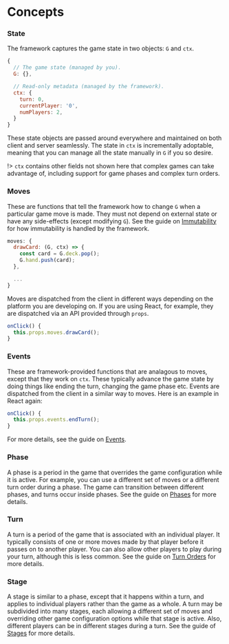 # Concepts

### State

The framework captures the game state in two objects: `G` and
`ctx`.

```js
{
  // The game state (managed by you).
  G: {},

  // Read-only metadata (managed by the framework).
  ctx: {
    turn: 0,
    currentPlayer: '0',
    numPlayers: 2,
  }
}
```

These state objects are passed around everywhere and maintained
on both client and server seamlessly. The state in `ctx` is
incrementally adoptable, meaning that you can manage all the
state manually in `G` if you so desire.

!> `ctx` contains other fields not shown here that complex games
can take advantage of, including support for game phases and complex
turn orders.

### Moves

These are functions that tell the framework how to change `G`
when a particular game move is made. They must not depend on
external state or have any side-effects (except modifying `G`).
See the guide on [Immutability](immutability.md) for how
immutability is handled by the framework.

```js
moves: {
  drawCard: (G, ctx) => {
    const card = G.deck.pop();
    G.hand.push(card);
  },

  ...
}
```

Moves are dispatched from the client in different ways
depending on the platform you are developing on. If you
are using React, for example, they are dispatched via an API
provided through `props`.

```js
onClick() {
  this.props.moves.drawCard();
}
```

### Events

These are framework-provided functions that are analagous to moves, except that they work on `ctx`. These typically advance the game state by doing things like
ending the turn, changing the game phase etc.
Events are dispatched from the client in a similar way to moves. Here
is an example in React again:

```js
onClick() {
  this.props.events.endTurn();
}
```

For more details, see the guide on [Events](events.md).

### Phase

A phase is a period in the game that overrides the game
configuration while it is active. For example, you can use
a different set of moves or a different turn order during
a phase. The game can transition between different phases, and turns
occur inside phases. See the guide on [Phases](phases.md) for more details.

### Turn

A turn is a period of the game that is associated with an individual
player. It typically consists of one or more moves made by
that player before it passes on to another player. You can
also allow other players to play during your turn, although
this is less common. See the guide on
[Turn Orders](turn-order.md) for more details.

### Stage

A stage is similar to a phase, except that it happens within a turn, and
applies to individual players rather than the game as a whole.
A turn may be subdivided into many stages, each allowing a different set of moves
and overriding other game configuration options while that stage is active.
Also, different players can be in different stages during a turn.
See the guide of [Stages]() for more details.
